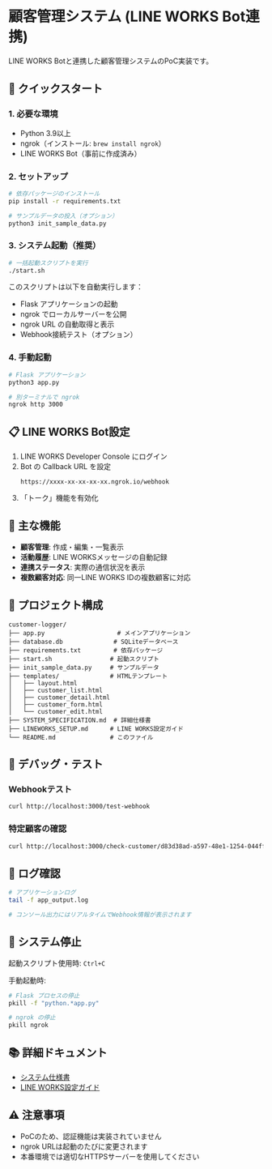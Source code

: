 # 顧客管理システム (LINE WORKS Bot連携)

LINE WORKS Botと連携した顧客管理システムのPoC実装です。

## 🚀 クイックスタート

### 1. 必要な環境
- Python 3.9以上
- ngrok（インストール: `brew install ngrok`）
- LINE WORKS Bot（事前に作成済み）

### 2. セットアップ
```bash
# 依存パッケージのインストール
pip install -r requirements.txt

# サンプルデータの投入（オプション）
python3 init_sample_data.py
```

### 3. システム起動（推奨）
```bash
# 一括起動スクリプトを実行
./start.sh
```

このスクリプトは以下を自動実行します：
- Flask アプリケーションの起動
- ngrok でローカルサーバーを公開
- ngrok URL の自動取得と表示
- Webhook接続テスト（オプション）

### 4. 手動起動
```bash
# Flask アプリケーション
python3 app.py

# 別ターミナルで ngrok
ngrok http 3000
```

## 📋 LINE WORKS Bot設定

1. LINE WORKS Developer Console にログイン
2. Bot の Callback URL を設定
   ```
   https://xxxx-xx-xx-xx-xx.ngrok.io/webhook
   ```
3. 「トーク」機能を有効化

## 🔧 主な機能

- **顧客管理**: 作成・編集・一覧表示
- **活動履歴**: LINE WORKSメッセージの自動記録
- **連携ステータス**: 実際の通信状況を表示
- **複数顧客対応**: 同一LINE WORKS IDの複数顧客に対応

## 📁 プロジェクト構成
```
customer-logger/
├── app.py                    # メインアプリケーション
├── database.db              # SQLiteデータベース
├── requirements.txt         # 依存パッケージ
├── start.sh                # 起動スクリプト
├── init_sample_data.py     # サンプルデータ
├── templates/              # HTMLテンプレート
│   ├── layout.html
│   ├── customer_list.html
│   ├── customer_detail.html
│   ├── customer_form.html
│   └── customer_edit.html
├── SYSTEM_SPECIFICATION.md  # 詳細仕様書
├── LINEWORKS_SETUP.md      # LINE WORKS設定ガイド
└── README.md               # このファイル
```

## 🧪 デバッグ・テスト

### Webhookテスト
```bash
curl http://localhost:3000/test-webhook
```

### 特定顧客の確認
```bash
curl http://localhost:3000/check-customer/d83d38ad-a597-48e1-1254-044ff0479ea0
```

## 📝 ログ確認
```bash
# アプリケーションログ
tail -f app_output.log

# コンソール出力にはリアルタイムでWebhook情報が表示されます
```

## 🛑 システム停止

起動スクリプト使用時: `Ctrl+C`

手動起動時:
```bash
# Flask プロセスの停止
pkill -f "python.*app.py"

# ngrok の停止
pkill ngrok
```

## 📚 詳細ドキュメント

- [システム仕様書](SYSTEM_SPECIFICATION.md)
- [LINE WORKS設定ガイド](LINEWORKS_SETUP.md)

## ⚠️ 注意事項

- PoCのため、認証機能は実装されていません
- ngrok URLは起動のたびに変更されます
- 本番環境では適切なHTTPSサーバーを使用してください